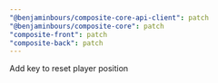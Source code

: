 ```yaml
---
"@benjaminbours/composite-core-api-client": patch
"@benjaminbours/composite-core": patch
"composite-front": patch
"composite-back": patch
---
```


Add key to reset player position
